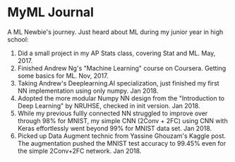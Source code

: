 # MyML Journal
A ML Newbie's journey. Just heard about ML during my junior year in high school: 
1. Did a small project in my AP Stats class, covering Stat and ML. May, 2017.
2. Finished Andrew Ng's "Machine Learning" course on Coursera. Getting some basics for ML. Nov, 2017.
3. Taking Andrew's Deeplearning.AI specialization, just finished my first NN implementation using only numpy. Jan 2018.
4. Adopted the more modular Numpy NN design from the "Introduction to Deep Learning" by NRUHSE, checked in init version. Jan 2018. 
5. While my previous fullly connected NN struggled to improve over through 98% for MNIST, my simple CNN (2Conv + 2FC) using CNN with Keras effortlessly went beyond 99% for MNIST data set. Jan 2018.
6. Picked up Data Augment technic from Yassine Ghouzam's Kaggle post. The augmentation pushed the MNIST test accuracy to 99.45% even for the simple 2Conv+2FC network. Jan 2018.
